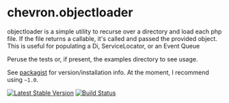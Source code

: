# chevron.objectloader

objectloader is a simple utility to recurse over a directory and load each php file. If
the file returns a callable, it's called and passed the provided object. This is useful
for populating a Di, ServiceLocator, or an Event Queue

Peruse the tests or, if present, the examples directory to see usage.

See [packagist](https://packagist.org/packages/henderjon/chevron-objectloader) for version/installation info. At the moment, I recommend using `~1.0`.

[![Latest Stable Version](https://poser.pugx.org/henderjon/chevron-objectloader/v/stable.svg)](https://packagist.org/packages/henderjon/chevron-objectloader)
[![Build Status](https://travis-ci.org/henderjon/chevron.objectloader.svg?branch=master)](https://travis-ci.org/henderjon/chevron.objectloader)




